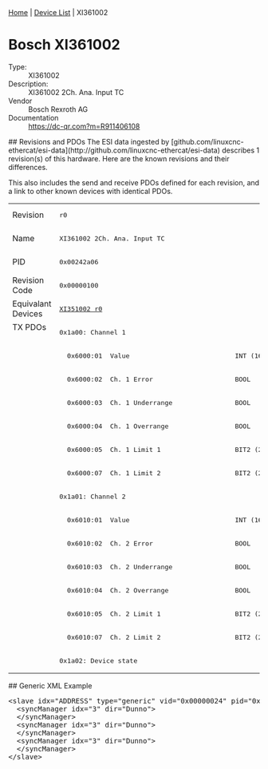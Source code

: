 <div class="nav"><a href="/esi-data">Home</a> | <a href="/esi-data/devices">Device List</a> | XI361002</div>

#  Bosch XI361002

<dl>
  <dt>Type:</dt><dd>XI361002</dd>
  <dt>Description:</dt><dd>XI361002 2Ch. Ana. Input TC</dd>
  <dt>Vendor</dt><dd>Bosch Rexroth AG</dd>
  <dt>Documentation</dt><dd><a href="https://dc-qr.com?m=R911406108">https://dc-qr.com?m=R911406108</a></dd>
</dl>
## Revisions and PDOs
The ESI data ingested by [github.com/linuxcnc-ethercat/esi-data](http://github.com/linuxcnc-ethercat/esi-data) describes 1 revision(s) of this hardware.  Here are the known revisions and their differences.

This also includes the send and receive PDOs defined for each revision, and a link to other known devices with identical PDOs.

<table>
<tr >
<td class="first">Revision</td>
<td ><pre>r0</pre></td>
</tr>
<tr >
<td class="first">Name</td>
<td ><pre>XI361002 2Ch. Ana. Input TC</pre></td>
</tr>
<tr >
<td class="first">PID</td>
<td ><pre>0x00242a06</pre></td>
</tr>
<tr >
<td class="first">Revision Code</td>
<td ><pre>0x00000100</pre></td>
</tr>
<tr >
<td class="first">Equivalant Devices</td>
<td ><pre><a href="XI351002">XI351002 r0</a></pre></td>
</tr>
<tr class="txpdo pdosection">
<td class="first" rowspan=15 valign=top>TX PDOs</td>
<td><pre>0x1a00: Channel 1</pre></td>
<td></td>
</tr>
<tr class="txpdo">
<td ><pre>  0x6000:01  Value                           INT (16 bits)</pre></td>
</tr>
<tr class="txpdo">
<td ><pre>  0x6000:02  Ch. 1 Error                     BOOL</pre></td>
</tr>
<tr class="txpdo">
<td ><pre>  0x6000:03  Ch. 1 Underrange                BOOL</pre></td>
</tr>
<tr class="txpdo">
<td ><pre>  0x6000:04  Ch. 1 Overrange                 BOOL</pre></td>
</tr>
<tr class="txpdo">
<td ><pre>  0x6000:05  Ch. 1 Limit 1                   BIT2 (2 bits)</pre></td>
</tr>
<tr class="txpdo">
<td ><pre>  0x6000:07  Ch. 1 Limit 2                   BIT2 (2 bits)</pre></td>
</tr>
<tr class="txpdo pdosection">
<td ><pre>0x1a01: Channel 2</pre></td>
</tr>
<tr class="txpdo">
<td ><pre>  0x6010:01  Value                           INT (16 bits)</pre></td>
</tr>
<tr class="txpdo">
<td ><pre>  0x6010:02  Ch. 2 Error                     BOOL</pre></td>
</tr>
<tr class="txpdo">
<td ><pre>  0x6010:03  Ch. 2 Underrange                BOOL</pre></td>
</tr>
<tr class="txpdo">
<td ><pre>  0x6010:04  Ch. 2 Overrange                 BOOL</pre></td>
</tr>
<tr class="txpdo">
<td ><pre>  0x6010:05  Ch. 2 Limit 1                   BIT2 (2 bits)</pre></td>
</tr>
<tr class="txpdo">
<td ><pre>  0x6010:07  Ch. 2 Limit 2                   BIT2 (2 bits)</pre></td>
</tr>
<tr class="txpdo pdosection">
<td ><pre>0x1a02: Device state</pre></td>
</tr>
</table>
## Generic XML Example
<pre class="xml">
&lt;slave idx="ADDRESS" type="generic" vid="0x00000024" pid="0x00242a06" configPdos="true"&gt;
  &lt;syncManager idx="3" dir="Dunno"&gt;
  &lt;/syncManager&gt;
  &lt;syncManager idx="3" dir="Dunno"&gt;
  &lt;/syncManager&gt;
  &lt;syncManager idx="3" dir="Dunno"&gt;
  &lt;/syncManager&gt;
&lt;/slave&gt;
</pre>
